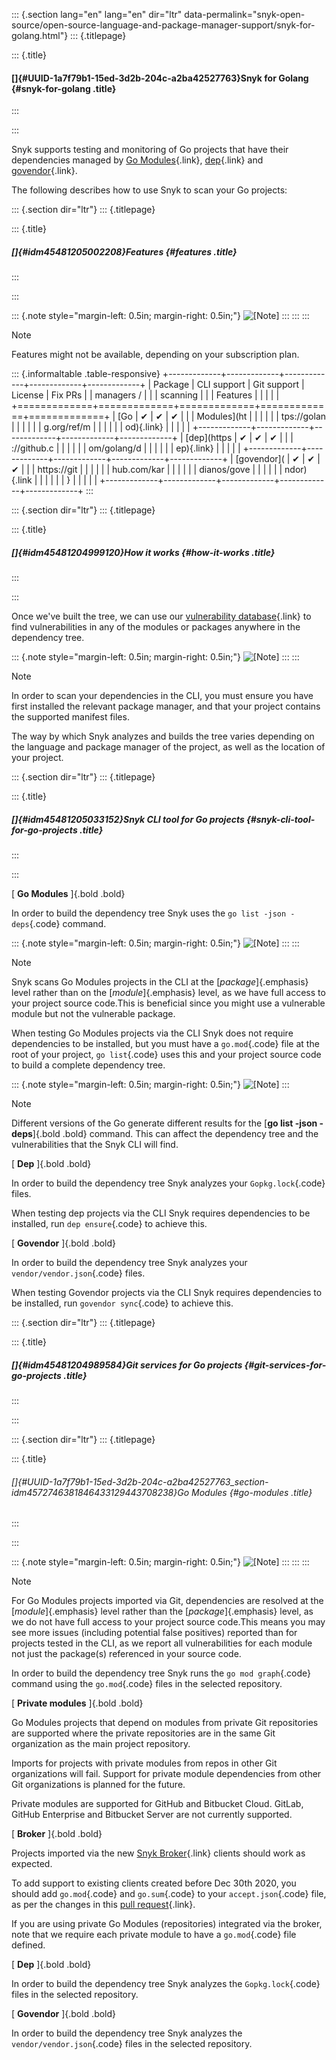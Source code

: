 ::: {.section lang="en" lang="en" dir="ltr" data-permalink="snyk-open-source/open-source-language-and-package-manager-support/snyk-for-golang.html"}
::: {.titlepage}
<div>

::: {.title}
#### []{#UUID-1a7f79b1-15ed-3d2b-204c-a2ba42527763}Snyk for Golang {#snyk-for-golang .title}
:::

</div>
:::

Snyk supports testing and monitoring of Go projects that have their
dependencies managed by [Go Modules](https://golang.org/ref/mod){.link},
[dep](https://github.com/golang/dep){.link} and
[govendor](https://github.com/kardianos/govendor){.link}.

The following describes how to use Snyk to scan your Go projects:

::: {.section dir="ltr"}
::: {.titlepage}
<div>

::: {.title}
##### []{#idm45481205002208}Features {#features .title}
:::

</div>
:::

::: {.note style="margin-left: 0.5in; margin-right: 0.5in;"}
![\[Note\]](../css/image/note.png)
:::
:::
:::

Note

Features might not be available, depending on your subscription plan.

::: {.informaltable .table-responsive}
+-------------+-------------+-------------+-------------+-------------+
| Package     | CLI support | Git support | License     | Fix PRs     |
| managers /  |             |             | scanning    |             |
| Features    |             |             |             |             |
+=============+=============+=============+=============+=============+
| [Go         | ✔︎          | ✔︎          | ✔︎          |             |
| Modules](ht |             |             |             |             |
| tps://golan |             |             |             |             |
| g.org/ref/m |             |             |             |             |
| od){.link}  |             |             |             |             |
+-------------+-------------+-------------+-------------+-------------+
| [dep](https | ✔︎          | ✔︎          | ✔︎          |             |
| ://github.c |             |             |             |             |
| om/golang/d |             |             |             |             |
| ep){.link}  |             |             |             |             |
+-------------+-------------+-------------+-------------+-------------+
| [govendor]( | ✔︎          | ✔︎          | ✔︎          |             |
| https://git |             |             |             |             |
| hub.com/kar |             |             |             |             |
| dianos/gove |             |             |             |             |
| ndor){.link |             |             |             |             |
| }           |             |             |             |             |
+-------------+-------------+-------------+-------------+-------------+
:::

::: {.section dir="ltr"}
::: {.titlepage}
<div>

::: {.title}
##### []{#idm45481204999120}How it works {#how-it-works .title}
:::

</div>
:::

Once we've built the tree, we can use our [vulnerability
database](https://snyk.io/vuln){.link} to find vulnerabilities in any of
the modules or packages anywhere in the dependency tree.

::: {.note style="margin-left: 0.5in; margin-right: 0.5in;"}
![\[Note\]](../css/image/note.png)
:::
:::

Note

In order to scan your dependencies in the CLI, you must ensure you have
first installed the relevant package manager, and that your project
contains the supported manifest files.

The way by which Snyk analyzes and builds the tree varies depending on
the language and package manager of the project, as well as the location
of your project.

::: {.section dir="ltr"}
::: {.titlepage}
<div>

::: {.title}
##### []{#idm45481205033152}Snyk CLI tool for Go projects {#snyk-cli-tool-for-go-projects .title}
:::

</div>
:::

[ **Go Modules** ]{.bold .bold}

In order to build the dependency tree Snyk uses the
`go list -json -deps`{.code} command.

::: {.note style="margin-left: 0.5in; margin-right: 0.5in;"}
![\[Note\]](../css/image/note.png)
:::
:::

Note

Snyk scans Go Modules projects in the CLI at the [*package*]{.emphasis}
level rather than on the [*module*]{.emphasis} level, as we have full
access to your project source code.This is beneficial since you might
use a vulnerable module but not the vulnerable package.

When testing Go Modules projects via the CLI Snyk does not require
dependencies to be installed, but you must have a `go.mod`{.code} file
at the root of your project, `go list`{.code} uses this and your project
source code to build a complete dependency tree.

::: {.note style="margin-left: 0.5in; margin-right: 0.5in;"}
![\[Note\]](../css/image/note.png)
:::

Note

Different versions of the Go generate different results for the [**go
list -json -deps**]{.bold .bold} command. This can affect the dependency
tree and the vulnerabilities that the Snyk CLI will find.

[ **Dep** ]{.bold .bold}

In order to build the dependency tree Snyk analyzes your
`Gopkg.lock`{.code} files.

When testing dep projects via the CLI Snyk requires dependencies to be
installed, run `dep ensure`{.code} to achieve this.

[ **Govendor** ]{.bold .bold}

In order to build the dependency tree Snyk analyzes your
`vendor/vendor.json`{.code} files.

When testing Govendor projects via the CLI Snyk requires dependencies to
be installed, run `govendor sync`{.code} to achieve this.

::: {.section dir="ltr"}
::: {.titlepage}
<div>

::: {.title}
##### []{#idm45481204989584}Git services for Go projects {#git-services-for-go-projects .title}
:::

</div>
:::

::: {.section dir="ltr"}
::: {.titlepage}
<div>

::: {.title}
###### []{#UUID-1a7f79b1-15ed-3d2b-204c-a2ba42527763_section-idm4572746381846433129443708238}Go Modules {#go-modules .title}
:::

</div>
:::

::: {.note style="margin-left: 0.5in; margin-right: 0.5in;"}
![\[Note\]](../css/image/note.png)
:::
:::
:::

Note

For Go Modules projects imported via Git, dependencies are resolved at
the [*module*]{.emphasis} level rather than the [*package*]{.emphasis}
level, as we do not have full access to your project source code.This
means you may see more issues (including potential false positives)
reported than for projects tested in the CLI, as we report all
vulnerabilities for each module not just the package(s) referenced in
your source code.

In order to build the dependency tree Snyk runs the
`go mod graph`{.code} command using the `go.mod`{.code} files in the
selected repository.

[ **Private modules** ]{.bold .bold}

Go Modules projects that depend on modules from private Git repositories
are supported where the private repositories are in the same Git
organization as the main project repository.

Imports for projects with private modules from repos in other Git
organizations will fail. Support for private module dependencies from
other Git organizations is planned for the future.

Private modules are supported for GitHub and Bitbucket Cloud. GitLab,
GitHub Enterprise and Bitbucket Server are not currently supported.

[ **Broker** ]{.bold .bold}

Projects imported via the new [Snyk
Broker](https://docs.snyk.io/integrations/snyk-broker/broker-introduction){.link}
clients should work as expected.

To add support to existing clients created before Dec 30th 2020, you
should add `go.mod`{.code} and `go.sum`{.code} to your
`accept.json`{.code} file, as per the changes in this [pull
request](https://github.com/snyk/broker/pull/299/files){.link}.

If you are using private Go Modules (repositories) integrated via the
broker, note that we require each private module to have a
`go.mod`{.code} file defined.

[ **Dep** ]{.bold .bold}

In order to build the dependency tree Snyk analyzes the
`Gopkg.lock`{.code} files in the selected repository.

[ **Govendor** ]{.bold .bold}

In order to build the dependency tree Snyk analyzes the
`vendor/vendor.json`{.code} files in the selected repository.
